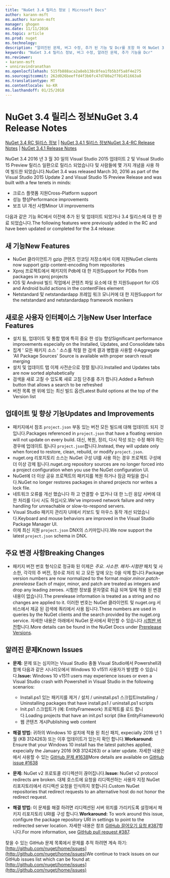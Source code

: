 ```yaml
---
title: "NuGet 3.4 릴리스 정보 | Microsoft Docs"
author: karann-msft
ms.author: karann-msft
manager: ghogen
ms.date: 11/11/2016
ms.topic: article
ms.prod: nuget
ms.technology: 
description: "알려진된 문제, 버그 수정, 추가 된 기능 및 Dcr를 포함 하 여 NuGet 3.4에 대 한 릴리스 정보입니다."
keywords: "NuGet 3.4 릴리스 정보, 버그 수정, 알려진 문제, 추가 기능을 Dcr"
ms.reviewer:
- karann-msft
- unniravindranathan
ms.openlocfilehash: 515fb888aca2a8eb138c8fea1fb5b3f5a8f4e275
ms.sourcegitcommit: 262d026beeffd4f3b6fc47d780a2f701451663a8
ms.translationtype: MT
ms.contentlocale: ko-KR
ms.lasthandoff: 01/25/2018
---
```

# <a name="nuget-34-release-notes"></a><span data-ttu-id="028fb-104">NuGet 3.4 릴리스 정보</span><span class="sxs-lookup"><span data-stu-id="028fb-104">NuGet 3.4 Release Notes</span></span>

<span data-ttu-id="028fb-105">[NuGet 3.4 RC 릴리스 정보](../release-notes/nuget-3.4-RC.md) | [NuGet 3.4.1 릴리스 정보](../release-notes/nuget-3.4.1.md)</span><span class="sxs-lookup"><span data-stu-id="028fb-105">[NuGet 3.4-RC Release Notes](../release-notes/nuget-3.4-RC.md) | [NuGet 3.4.1 Release Notes](../release-notes/nuget-3.4.1.md)</span></span>

<span data-ttu-id="028fb-106">NuGet 3.4 2016 년 3 월 30 일의 Visual Studio 2015 업데이트 2 및 Visual Studio 15 Preview 릴리스 일환으로 릴리스 되었습니다 및 사람들에 몇 가지 개념을 사용 하 여 빌드한 되었습니다.</span><span class="sxs-lookup"><span data-stu-id="028fb-106">NuGet 3.4 was released March 30, 2016 as part of the Visual Studio 2015 Update 2 and Visual Studio 15 Preview Release and was built with a few tenets in minds:</span></span>

*  <span data-ttu-id="028fb-107">크로스 플랫폼 지원</span><span class="sxs-lookup"><span data-stu-id="028fb-107">Cross-Platform support</span></span>
*  <span data-ttu-id="028fb-108">성능 향상</span><span class="sxs-lookup"><span data-stu-id="028fb-108">Performance improvements</span></span>
*  <span data-ttu-id="028fb-109">보조 UI 개선 사항</span><span class="sxs-lookup"><span data-stu-id="028fb-109">Minor UI improvements</span></span>

<span data-ttu-id="028fb-110">다음과 같은 기능 RC에서 이전에 추가 된 및 업데이트 되었거나 3.4 릴리스에 대 한 완료 되었습니다.</span><span class="sxs-lookup"><span data-stu-id="028fb-110">The following features were previously added in the RC and have been updated or completed for the 3.4 release:</span></span>

## <a name="new-features"></a><span data-ttu-id="028fb-111">새 기능</span><span class="sxs-lookup"><span data-stu-id="028fb-111">New Features</span></span>

* <span data-ttu-id="028fb-112">NuGet 클라이언트가 gzip 콘텐츠 인코딩 저장소에서 이제 지원</span><span class="sxs-lookup"><span data-stu-id="028fb-112">NuGet clients now support gzip content-encoding from repositories</span></span>
* <span data-ttu-id="028fb-113">Xproj 프로젝트에서 패키지의 Pdb에 대 한 지원</span><span class="sxs-lookup"><span data-stu-id="028fb-113">Support for PDBs from packages in xproj projects</span></span>
* <span data-ttu-id="028fb-114">IOS 및 Android 빌드 작업에서 콘텐츠 파일 요소에 대 한 지원</span><span class="sxs-lookup"><span data-stu-id="028fb-114">Support for iOS and Android build actions in the contentFiles element</span></span>
* <span data-ttu-id="028fb-115">Netstandard 및 netstandardapp 프레임 워크 모니커에 대 한 지원</span><span class="sxs-lookup"><span data-stu-id="028fb-115">Support for the netstandard and netstandardapp framework monikers</span></span>

## <a name="new-user-interface-features"></a><span data-ttu-id="028fb-116">새로운 사용자 인터페이스 기능</span><span class="sxs-lookup"><span data-stu-id="028fb-116">New User Interface Features</span></span>

* <span data-ttu-id="028fb-117">설치 됨, 업데이트 및 통합 탭에 특히 중요 한 성능 향상</span><span class="sxs-lookup"><span data-stu-id="028fb-117">Significant performance improvements especially on the Installed, Updates, and Consolidate tabs</span></span>
* <span data-ttu-id="028fb-118">집계 ' 모든 패키지 소스 ' 소스를 적절 한 검색 결과 병합을 사용할 수</span><span class="sxs-lookup"><span data-stu-id="028fb-118">Aggregate 'All Package Sources' Source is available with proper search result merging</span></span>
* <span data-ttu-id="028fb-119">설치 및 업데이트 탭 이제 사전순으로 정렬 됩니다.</span><span class="sxs-lookup"><span data-stu-id="028fb-119">Installed and Updates tabs are now sorted alphabetically</span></span>
* <span data-ttu-id="028fb-120">검색을 새로 고칠 수 있도록 새로 고침 단추를 추가 합니다.</span><span class="sxs-lookup"><span data-stu-id="028fb-120">Added a Refresh button that allows a search to be refreshed</span></span>
* <span data-ttu-id="028fb-121">버전 목록 맨 위에 있는 최신 빌드 옵션</span><span class="sxs-lookup"><span data-stu-id="028fb-121">Latest Build options at the top of the Version list</span></span>

## <a name="updates-and-improvements"></a><span data-ttu-id="028fb-122">업데이트 및 향상 기능</span><span class="sxs-lookup"><span data-stu-id="028fb-122">Updates and Improvements</span></span>

* <span data-ttu-id="028fb-123">패키지에서 참조 `project.json` 부동 있는 버전 모든 빌드에 대해 업데이트 되지 것입니다.</span><span class="sxs-lookup"><span data-stu-id="028fb-123">Packages referenced in `project.json` that have a floating version will not update on every build.</span></span> <span data-ttu-id="028fb-124">대신, 복원, 정리, 다시 작성 또는 수정 해야 하는 경우에 업데이트 됩니다 `project.json`합니다.</span><span class="sxs-lookup"><span data-stu-id="028fb-124">Instead, they will update only when forced to restore, clean, rebuild, or modify `project.json`.</span></span>
* <span data-ttu-id="028fb-125">nuget.org 리포지토리 소스는 NuGet 구성 UI를 사용 하는 경우 프로젝트 구성에 더 이상 강제 됩니다.</span><span class="sxs-lookup"><span data-stu-id="028fb-125">nuget.org repository sources are no longer forced into a project configuration when you use the NuGet configuration UI.</span></span>
* <span data-ttu-id="028fb-126">NuGet에 더 이상 공유 프로젝트의 패키지를 복원 하거나 잠금 파일을 씁니다.</span><span class="sxs-lookup"><span data-stu-id="028fb-126">NuGet no longer restores packages in shared projects nor writes a lock file.</span></span>
* <span data-ttu-id="028fb-127">네트워크 오류를 개선 했습니다 하 고 연결할 수 없거나 대 한 느린 응답 서버에 대 한 처리를 다시 시도 하십시오.</span><span class="sxs-lookup"><span data-stu-id="028fb-127">We've improved network failure and retry handling for unreachable or slow-to-respond servers.</span></span>
* <span data-ttu-id="028fb-128">Visual Studio 패키지 관리자 UI에서 키보드 및 마우스 동작 개선 되었습니다.</span><span class="sxs-lookup"><span data-stu-id="028fb-128">Keyboard and mouse behaviors are improved in the Visual Studio Package Manager UI.</span></span>
* <span data-ttu-id="028fb-129">이제 최신 지원 `project.json` DNX의 스키마입니다.</span><span class="sxs-lookup"><span data-stu-id="028fb-129">We now support the latest `project.json` schema in DNX.</span></span>

## <a name="breaking-changes"></a><span data-ttu-id="028fb-130">주요 변경 사항</span><span class="sxs-lookup"><span data-stu-id="028fb-130">Breaking Changes</span></span>

* <span data-ttu-id="028fb-131">패키지 버전 번호 형식으로 정규화 된 이제은 *주요*. *사소한*. *패치*-*시험판* 패치 및 사소한, 각각의 주 버전, 정수로 처리 되 고 모든 앞에 오는 0을 삭제 합니다.</span><span class="sxs-lookup"><span data-stu-id="028fb-131">Package version numbers are now normalized to the format *major*.*minor*.*patch*-*prerelease*   Each of major, minor, and patch are treated as integers and drop any leading zeroes.</span></span>  <span data-ttu-id="028fb-132">시험판 정보를 문자열로 취급 되며 및에 적용 된 변경 내용이 없습니다.</span><span class="sxs-lookup"><span data-stu-id="028fb-132">The prerelease information is treated as a string and no changes are applied to it.</span></span> <span data-ttu-id="028fb-133">이러한 번호는 NuGet 클라이언트 및 nuget.org 서비스에서 제공 된 검색에 쿼리에서 사용 됩니다.</span><span class="sxs-lookup"><span data-stu-id="028fb-133">These numbers are used in queries by the NuGet clients and the search provided by the nuget.org service.</span></span>  <span data-ttu-id="028fb-134">자세한 내용은 아래에서 NuGet 문서에서 확인할 수 있습니다 [시험판 버전](../create-packages/prerelease-packages.md)합니다.</span><span class="sxs-lookup"><span data-stu-id="028fb-134">More details can be found in the NuGet Docs under [Prerelease Versions](../create-packages/prerelease-packages.md).</span></span>

## <a name="known-issues"></a><span data-ttu-id="028fb-135">알려진 문제</span><span class="sxs-lookup"><span data-stu-id="028fb-135">Known Issues</span></span>

* <span data-ttu-id="028fb-136">**문제:** 문제 또는 심지어는 Visual Studio 충돌 Visual Studio에서 Powershell과 함께 다음과 같은 시나리오에서 Windows 10 v1511 사용자가 발생할 수 있습니다.</span><span class="sxs-lookup"><span data-stu-id="028fb-136">**Issue:** Windows 10 v1511 users may experience issues or even a Visual Studio crash with Powershell in Visual Studio in the following scenarios:</span></span>
    * <span data-ttu-id="028fb-137">Install.ps1 있는 패키지를 제거 / 설치 / uninstall.ps1 스크립트</span><span class="sxs-lookup"><span data-stu-id="028fb-137">Installing / Uninstalling packages that have install.ps1 / uninstall.ps1 scripts</span></span>
    * <span data-ttu-id="028fb-138">Init.ps1 스크립트가 (예: EntityFramework) 프로젝트를 로드 합니다.</span><span class="sxs-lookup"><span data-stu-id="028fb-138">Loading projects that have an init.ps1 script (like EntityFramework)</span></span>
    * <span data-ttu-id="028fb-139">웹 콘텐츠 게시</span><span class="sxs-lookup"><span data-stu-id="028fb-139">Publishing web content</span></span>

* <span data-ttu-id="028fb-140">**해결 방법:** 귀하의 Windows 10 설치에 적용 된 최신 패치, expecially 2016 년 1 월 (KB 3124263) 또는 이후 업데이트가 있는지 확인 합니다.</span><span class="sxs-lookup"><span data-stu-id="028fb-140">**Workaround:** Ensure that your Windows 10 install has the latest patches applied, expecially the January 2016 (KB 3124263) or a later update.</span></span>  <span data-ttu-id="028fb-141">자세한 내용은에서 사용할 수 있는 [GitHub 문제 #1638](http://github.com/nuget/home/issues/1638)</span><span class="sxs-lookup"><span data-stu-id="028fb-141">More details are available on [GitHub issue #1638](http://github.com/nuget/home/issues/1638)</span></span>

* <span data-ttu-id="028fb-142">**문제:** NuGet v2 프로토콜 리디렉션이 끊어집니다.</span><span class="sxs-lookup"><span data-stu-id="028fb-142">**Issue:** NuGet v2 protocol redirects are broken.</span></span>
<span data-ttu-id="028fb-143">대체 호스트에 요청을 리디렉션하는 사용자 지정 NuGet 리포지토리에서 리디렉션 요청을 인식하지 못합니다.</span><span class="sxs-lookup"><span data-stu-id="028fb-143">Custom NuGet repositories that redirect requests to an alternative host do not honor the redirect request.</span></span>
* <span data-ttu-id="028fb-144">**해결 방법:** 이 문제를 해결 하려면 리디렉션된 서버 위치를 가리키도록 설정에서 패키지 리포지토리 URI를 구성 합니다.</span><span class="sxs-lookup"><span data-stu-id="028fb-144">**Workaround:**  To work around this issue, configure the package repository URI in settings to point to the redirected server location.</span></span>
<span data-ttu-id="028fb-145">자세한 내용은 참조 [GitHub 끌어오기 요청 #387](https://github.com/NuGet/NuGet.Client/pull/387)합니다.</span><span class="sxs-lookup"><span data-stu-id="028fb-145">For more information, see [GitHub pull request #387](https://github.com/NuGet/NuGet.Client/pull/387).</span></span>

<span data-ttu-id="028fb-146">찾을 수 있는 GitHub 문제 목록에서 문제를 추적 하려면 계속 하기: [http://github.com/nuget/home/issues](http://github.com/nuget/home/issues)</span><span class="sxs-lookup"><span data-stu-id="028fb-146">We continue to track issues on our GitHub issues list which can be found at: [http://github.com/nuget/home/issues](http://github.com/nuget/home/issues)</span></span>